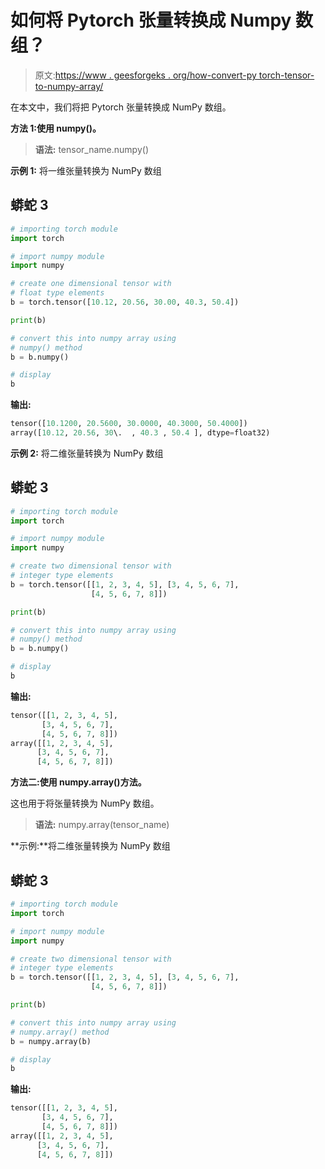 # 如何将 Pytorch 张量转换成 Numpy 数组？

> 原文:[https://www . geesforgeks . org/how-convert-py torch-tensor-to-numpy-array/](https://www.geeksforgeeks.org/how-to-convert-pytorch-tensor-to-numpy-array/)

在本文中，我们将把 Pytorch 张量转换成 NumPy 数组。

**方法 1:使用 numpy()。**

> **语法:** tensor_name.numpy()

**示例 1:** 将一维张量转换为 NumPy 数组

## 蟒蛇 3

```py
# importing torch module
import torch

# import numpy module
import numpy

# create one dimensional tensor with
# float type elements
b = torch.tensor([10.12, 20.56, 30.00, 40.3, 50.4])

print(b)

# convert this into numpy array using
# numpy() method
b = b.numpy()

# display
b
```

**输出:**

```py
tensor([10.1200, 20.5600, 30.0000, 40.3000, 50.4000])
array([10.12, 20.56, 30\.  , 40.3 , 50.4 ], dtype=float32)
```

**示例 2:** 将二维张量转换为 NumPy 数组

## 蟒蛇 3

```py
# importing torch module
import torch

# import numpy module
import numpy

# create two dimensional tensor with
# integer type elements
b = torch.tensor([[1, 2, 3, 4, 5], [3, 4, 5, 6, 7], 
                  [4, 5, 6, 7, 8]])

print(b)

# convert this into numpy array using
# numpy() method
b = b.numpy()

# display
b
```

**输出:**

```py
tensor([[1, 2, 3, 4, 5],
       [3, 4, 5, 6, 7],
       [4, 5, 6, 7, 8]])
array([[1, 2, 3, 4, 5],
      [3, 4, 5, 6, 7],
      [4, 5, 6, 7, 8]])
```

**方法二:使用 numpy.array()方法。**

这也用于将张量转换为 NumPy 数组。

> **语法:** numpy.array(tensor_name)

**示例:**将二维张量转换为 NumPy 数组

## 蟒蛇 3

```py
# importing torch module
import torch

# import numpy module
import numpy

# create two dimensional tensor with 
# integer type elements
b = torch.tensor([[1, 2, 3, 4, 5], [3, 4, 5, 6, 7], 
                  [4, 5, 6, 7, 8]])

print(b)

# convert this into numpy array using 
# numpy.array() method
b = numpy.array(b)

# display
b
```

**输出:**

```py
tensor([[1, 2, 3, 4, 5],
       [3, 4, 5, 6, 7],
       [4, 5, 6, 7, 8]])
array([[1, 2, 3, 4, 5],
      [3, 4, 5, 6, 7],
      [4, 5, 6, 7, 8]])
```